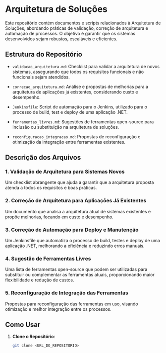 # Arquitetura de Soluções

Este repositório contém documentos e scripts relacionados à Arquitetura de Soluções, abordando práticas de validação, correção de arquitetura e automação de processos. O objetivo é garantir que os sistemas desenvolvidos sejam robustos, escaláveis e eficientes.

## Estrutura do Repositório

- `validacao_arquitetura.md`: Checklist para validar a arquitetura de novos sistemas, assegurando que todos os requisitos funcionais e não funcionais sejam atendidos.
  
- `correcao_arquitetura.md`: Análise e propostas de melhorias para a arquitetura de aplicações já existentes, considerando custo e desempenho.

- `Jenkinsfile`: Script de automação para o Jenkins, utilizado para o processo de build, test e deploy de uma aplicação .NET.

- `ferramentas_livres.md`: Sugestões de ferramentas open-source para inclusão ou substituição na arquitetura de soluções.

- `reconfiguracao_integracao.md`: Propostas de reconfiguração e otimização da integração entre ferramentas existentes.

## Descrição dos Arquivos

### 1. Validação de Arquitetura para Sistemas Novos
Um checklist abrangente que ajuda a garantir que a arquitetura proposta atenda a todos os requisitos e boas práticas.

### 2. Correção de Arquitetura para Aplicações Já Existentes
Um documento que analisa a arquitetura atual de sistemas existentes e propõe melhorias, focando em custo e desempenho.

### 3. Correção de Automação para Deploy e Manutenção
Um Jenkinsfile que automatiza o processo de build, testes e deploy de uma aplicação .NET, melhorando a eficiência e reduzindo erros manuais.

### 4. Sugestão de Ferramentas Livres
Uma lista de ferramentas open-source que podem ser utilizadas para substituir ou complementar as ferramentas atuais, proporcionando maior flexibilidade e redução de custos.

### 5. Reconfiguração de Integração das Ferramentas
Propostas para reconfiguração das ferramentas em uso, visando otimização e melhor integração entre os processos.

## Como Usar

1. **Clone o Repositório**: 
   ```bash
   git clone <URL_DO_REPOSITORIO>
